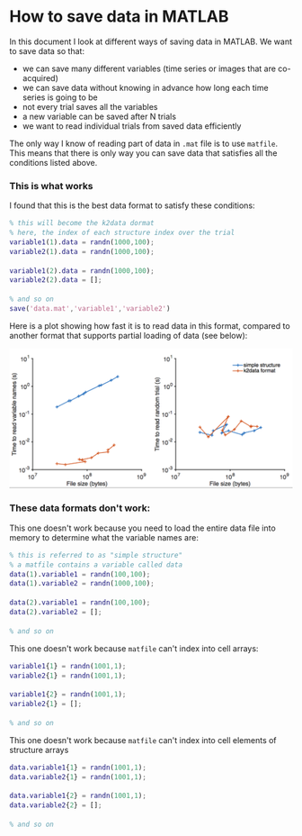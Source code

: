 # How to save data in MATLAB


In this document I look at different ways of saving data in MATLAB. We want to save data so that: 
* we can save many different variables (time series or images that are co-acquired)
* we can save data without knowing in advance how long each time series is going to be
* not every trial saves all the variables
* a new variable can be saved after N trials
* we want to read individual trials from saved data efficiently 

The only way I know of reading part of data in `.mat` file is to use `matfile`. This means that there is only way you can save data that satisfies all the conditions listed above. 

### This is what works

I found that this is the best data format to satisfy these conditions:

```matlab
% this will become the k2data dormat
% here, the index of each structure index over the trial
variable1(1).data = randn(1000,100);
variable2(1).data = randn(1000,100);

variable1(2).data = randn(1000,100);
variable2(2).data = [];

% and so on
save('data.mat','variable1','variable2')
```

Here is a plot showing how fast it is to read data in this format, compared to another format that supports partial loading of data (see below):

![](./images/metrics.png)


### These data formats don't work:

This one doesn't work because you need to load the entire data file into memory to determine what the variable names are:

```matlab
% this is referred to as "simple structure"
% a matfile contains a variable called data
data(1).variable1 = randn(100,100);
data(1).variable2 = randn(1000,100);

data(2).variable1 = randn(100,100);
data(2).variable2 = [];

% and so on
```

This one doesn't work because `matfile` can't index into cell arrays:

```matlab
variable1{1} = randn(1001,1);
variable2{1} = randn(1001,1);

variable1{2} = randn(1001,1);
variable2{1} = [];

% and so on
```

This one doesn't work because `matfile` can't index into cell elements of structure arrays


```matlab
data.variable1{1} = randn(1001,1);
data.variable2{1} = randn(1001,1);

data.variable1{2} = randn(1001,1);
data.variable2{2} = [];

% and so on
```

